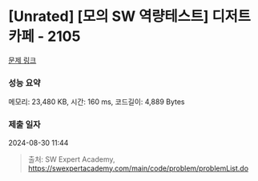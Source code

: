 # [Unrated] [모의 SW 역량테스트] 디저트 카페 - 2105 

[문제 링크](https://swexpertacademy.com/main/code/problem/problemDetail.do?contestProbId=AV5VwAr6APYDFAWu) 

### 성능 요약

메모리: 23,480 KB, 시간: 160 ms, 코드길이: 4,889 Bytes

### 제출 일자

2024-08-30 11:44



> 출처: SW Expert Academy, https://swexpertacademy.com/main/code/problem/problemList.do